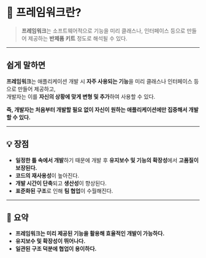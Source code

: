 # 🚗 **프레임워크란?**

> **프레임워크**는 소프트웨어적으로 기능을 미리 클래스나,
> 인터페이스 등으로 만들어 제공하는 **반제품 키트** 정도로 해석될 수 있다.

---

##  쉽게 말하면
**프레임워크**는 애플리케이션 개발 시 **자주 사용되는 기능**을 미리 클래스나 인터페이스 등으로 만들어 제공하고,  
개발자는 이를 **자신의 상황에 맞게 변형 및 추가**하여 사용할 수 있다.

**즉, 개발자는 처음부터 개발할 필요 없이 자신이 원하는 애플리케이션에만 집중해서 개발할 수 있다.**

---

## 💡 장점
- **일정한 틀 속에서 개발**하기 때문에 개발 후 **유지보수 및 기능의 확장성**에서 **고품질이 보장된다.**
- **코드의 재사용성**이 높아진다.
- **개발 시간이 단축**되고 **생산성**이 향상된다.
- **표준화된 구조**로 인해 **팀 협업**이 수월해진다.

---

## 📌 요약
- **프레임워크는 미리 제공된 기능을 활용해 효율적인 개발이 가능하다.**
- **유지보수 및 확장성이 뛰어나다.**
- **일관된 구조 덕분에 협업이 용이하다.**
